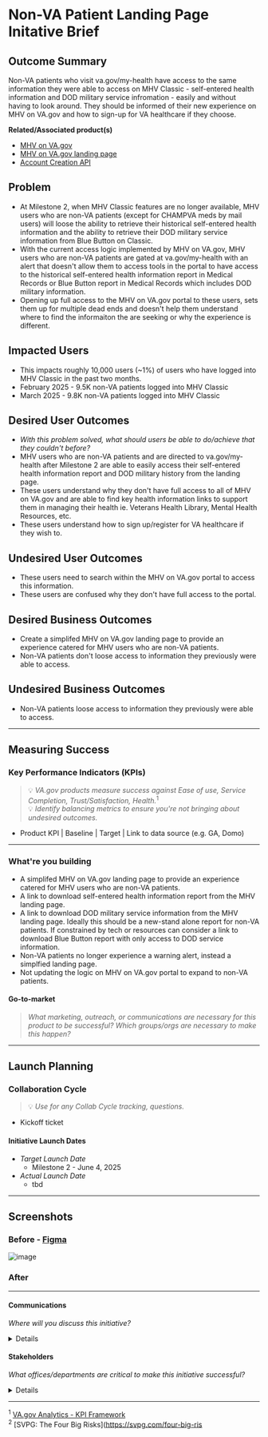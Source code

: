 # Non-VA Patient Landing Page Initative Brief

## Outcome Summary
Non-VA patients who visit va.gov/my-health have access to the same information they were able to access on MHV Classic - self-entered health information and DOD military service infromation - easily and without having to look around.  They should be informed of their new experience on MHV on VA.gov and how to sign-up for VA healthcare if they choose.

**Related/Associated product(s)**
- [MHV on VA.gov](https://github.com/department-of-veterans-affairs/va.gov-team/tree/master/products/health-care/digital-health-modernization/mhv-to-va.gov)
- [MHV on VA.gov landing page](https://github.com/department-of-veterans-affairs/va.gov-team/tree/master/products/health-care/digital-health-modernization/mhv-to-va.gov/landing-page)
-  [Account Creation API
](https://github.com/department-of-veterans-affairs/va.gov-team/blob/master/products/health-care/digital-health-modernization/mhv-to-va.gov/governance/mhv-account-creation-api.md)

## Problem
* At Milestone 2, when MHV Classic features are no longer available, MHV users who are non-VA patients (except for CHAMPVA meds by mail users) will loose the ability to retrieve their historical self-entered health information and the ability to retrieve their DOD military service information from Blue Button on Classic.
* With the current access logic implemented by MHV on VA.gov, MHV users who are non-VA patients are gated at va.gov/my-health with an alert that doesn't allow them to access tools in the portal to have access to the historical self-entered health information report in Medical Records or Blue Button report in Medical Records which includes DOD military information.
* Opening up full access to the MHV on VA.gov portal to these users, sets them up for multiple dead ends and doesn't help them understand where to find the informaiton the are seeking or why the experience is different.

## Impacted Users
- This impacts roughly 10,000 users (~1%) of users who have logged into MHV Classic in the past two months. 
- February 2025 - 9.5K non-VA patients logged into MHV Classic 
- March 2025 - 9.8K non-VA patients logged into MHV Classic

## Desired User Outcomes
- *With this problem solved, what should users be able to do/achieve that they couldn't before?*
- MHV users who are non-VA patients and are directed to va.gov/my-health after Milestone 2 are able to easily access their self-entered health information report and DOD military history from the landing page.
- These users understand why they don't have full access to all of MHV on VA.gov and are able to find key health information links to support them in managing their health ie. Veterans Health Library, Mental Health Resources, etc. 
- These users understand how to sign up/register for VA healthcare if they wish to.

## Undesired User Outcomes
- These users need to search within the MHV on VA.gov portal to access this information.  
- These users are confused why they don't have full access to the portal. 

## Desired Business Outcomes
- Create a simplifed MHV on VA.gov landing page to provide an experience catered for MHV users who are non-VA patients.
- Non-VA patients don't loose access to information they previously were able to access.

## Undesired Business Outcomes
- Non-VA patients loose access to information they previously were able to access.

---
## Measuring Success

### Key Performance Indicators (KPIs)
> 💡 *VA.gov products measure success against Ease of use, Service Completion, Trust/Satisfaction, Health.*<sup>1</sup>\
> 💡 *Identify balancing metrics to ensure you're not bringing about undesired outcomes.*

- Product KPI | Baseline | Target | Link to data source (e.g. GA, Domo)

---

### What're you building
- A simplifed MHV on VA.gov landing page to provide an experience catered for MHV users who are non-VA patients.
- A link to download self-entered health information report from the MHV landing page.
- A link to download DOD military service information from the MHV landing page. Ideally this should be a new-stand alone report for non-VA patients.  If constrained by tech or resources can consider a link to download Blue Button report with only access to DOD service information. 
- Non-VA patients no longer experience a warning alert, instead a simplfied landing page. 
- Not updating the logic on MHV on VA.gov portal to expand to non-VA patients.


#### Go-to-market 
> *What marketing, outreach, or communications are necessary for this product to be successful? Which groups/orgs are necessary to make this happen?*

--- 

## Launch Planning
### Collaboration Cycle
> 💡 *Use for any Collab Cycle tracking, questions.*

- Kickoff ticket

#### Initiative Launch Dates
- *Target Launch Date*
  - Milestone 2 - June 4, 2025
- *Actual Launch Date* 
  - tbd

---
   
## Screenshots

### Before - [Figma](https://www.figma.com/design/m992k2m1DSl9MXV9hDytsQ/MHV-Account-Security---Access-Standards?node-id=6-14351&p=f&t=c4KkjqPDTxFJrasK-0)
![image](https://github.com/user-attachments/assets/55b733af-b035-499b-ae65-21a81887e987)


### After

---

#### Communications
*Where will you discuss this initiative?*

<details>

- Team Name: MHV Cartography Team, which may need to coordinate with MHV Medical Records team for the information. 
- GitHub Label(s): 
- Slack channel: #mhv-on-vagov-cartography-team, mhv-health-portal-coordination
- Product POCs: Kaitlin Fink, Robyn Singleton, Marci McGuire

</details>


#### Stakeholders
*What offices/departments are critical to make this initiative successful?*

<details>
  
- Office/Department: OCC
- Contact(s): Theresa Hancock, Carnetta Scruggs
 
</details>

---
<sup>1</sup> [VA.gov Analytics - KPI Framework](https://github.com/department-of-veterans-affairs/va.gov-team/blob/master/platform/analytics/Analytics%20Playbook/va-gov-platform-analytics-kpi-framework.pdf)\
<sup>2</sup> [SVPG: The Four Big Risks](https://svpg.com/four-big-ris
